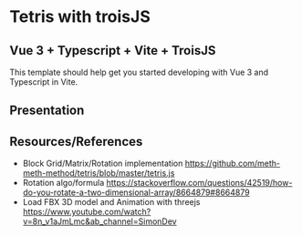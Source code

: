 # Tetris with troisJS

## Vue 3 + Typescript + Vite + TroisJS

This template should help get you started developing with Vue 3 and Typescript in Vite.

## Presentation


## Resources/References
- Block Grid/Matrix/Rotation implementation https://github.com/meth-meth-method/tetris/blob/master/tetris.js
- Rotation algo/formula
https://stackoverflow.com/questions/42519/how-do-you-rotate-a-two-dimensional-array/8664879#8664879
- Load FBX 3D model and Animation with threejs https://www.youtube.com/watch?v=8n_v1aJmLmc&ab_channel=SimonDev